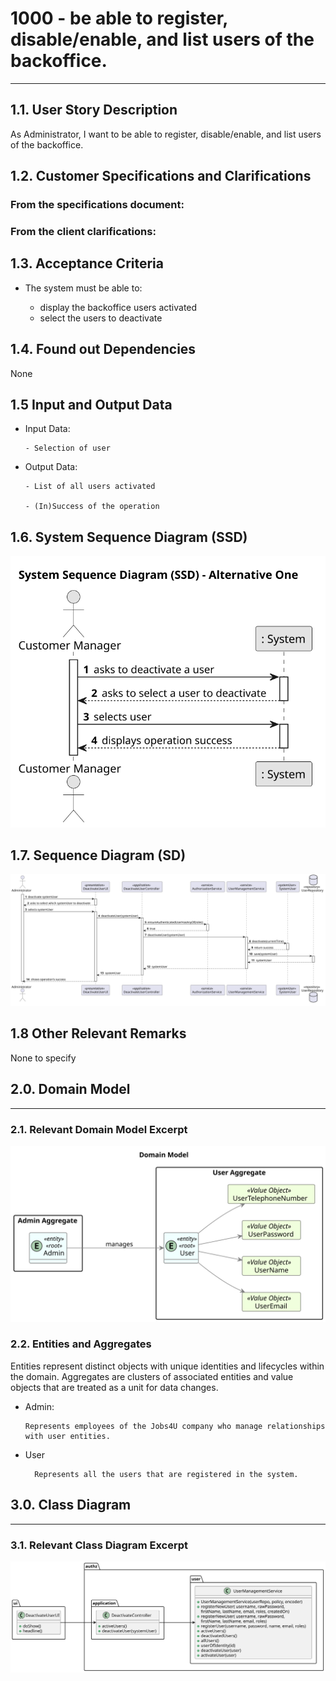 # 1000 - be able to register, disable/enable, and list users of the backoffice.
--------

## 1.1. User Story Description

As Administrator, I want to be able to register, disable/enable, and list users of the backoffice.

## 1.2. Customer Specifications and Clarifications

### From the specifications document:


### From the client clarifications:

## 1.3. Acceptance Criteria

* The system must be able to:

  * display the backoffice users activated
  * select the users to deactivate

## 1.4. Found out Dependencies

  None

## 1.5 Input and Output Data

* Input Data:

      - Selection of user

* Output Data:

      - List of all users activated

      - (In)Success of the operation

## 1.6. System Sequence Diagram (SSD)

![system-sequence-diagram.svg](system-sequence-diagram.svg)

## 1.7. Sequence Diagram (SD)

![sequence-diagram-deactivate-user.svg](sequence-diagram-deactivateUser.svg)

## 1.8 Other Relevant Remarks

None to specify

## 2.0. Domain Model

----------------

### 2.1. Relevant Domain Model Excerpt

![domain-model.svg](domain-model.svg)

### 2.2. Entities and Aggregates

Entities represent distinct objects with unique identities and lifecycles within the domain. Aggregates are clusters of associated entities and value objects that are treated as a unit for data changes.


* Admin:

      Represents employees of the Jobs4U company who manage relationships with user entities. 
* User

        Represents all the users that are registered in the system.


## 3.0. Class Diagram

------------------

### 3.1. Relevant Class Diagram Excerpt

![class-diagram.svg](class-diagram.svg)